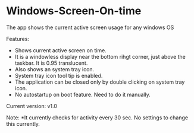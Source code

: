 # Windows-Screen-On-time
The app shows the current active screen usage for any windows OS

Features:
* Shows current active screen on time.
* It is a windowless display near the bottom rihgt corner, just above the taskbar. It is 0.95 translucent.
* Also shows an system tray icon.
* System tray icon tool tip is enabled.
* The application can be closed only by double clicking on system tray icon.
* No autostartup on boot feature. Need to do it manually.

Current version: v1.0

Note:
*It currently checks for activity every 30 sec. No settings to change this currently.
